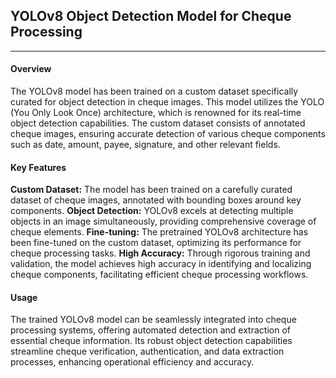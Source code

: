 <h2><b>YOLOv8 Object Detection Model for Cheque Processing</b></h2>
<hr>
<h4><b>Overview</b></h4>
<p>The YOLOv8 model has been trained on a custom dataset specifically curated for object detection in cheque images. This model utilizes the YOLO (You Only Look Once) architecture, which is renowned for its real-time object detection capabilities. The custom dataset consists of annotated cheque images, ensuring accurate detection of various cheque components such as date, amount, payee, signature, and other relevant fields.</p>

<h4><b>Key Features</b></h4>
<b>Custom Dataset:</b> The model has been trained on a carefully curated dataset of cheque images, annotated with bounding boxes around key components.
<b>Object Detection:</b> YOLOv8 excels at detecting multiple objects in an image simultaneously, providing comprehensive coverage of cheque elements.
<b>Fine-tuning:</b> The pretrained YOLOv8 architecture has been fine-tuned on the custom dataset, optimizing its performance for cheque processing tasks.
<b>High Accuracy:</b> Through rigorous training and validation, the model achieves high accuracy in identifying and localizing cheque components, facilitating efficient cheque processing workflows.

<h4><b>Usage</b></h4>
<p>The trained YOLOv8 model can be seamlessly integrated into cheque processing systems, offering automated detection and extraction of essential cheque information. Its robust object detection capabilities streamline cheque verification, authentication, and data extraction processes, enhancing operational efficiency and accuracy.</p>
